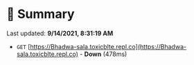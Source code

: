 # 📖 Summary
Last updated: **9/14/2021, 8:31:19 AM**

- `GET` [https://Bhadwa-sala.toxicblte.repl.co](https://Bhadwa-sala.toxicblte.repl.co) - **Down** (478ms)
